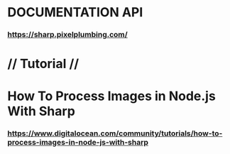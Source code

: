 # DOCUMENTATION API

### https://sharp.pixelplumbing.com/


# // Tutorial //
# How To Process Images in Node.js With Sharp

### https://www.digitalocean.com/community/tutorials/how-to-process-images-in-node-js-with-sharp